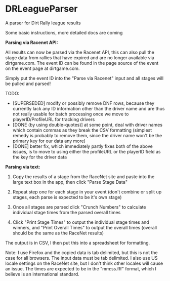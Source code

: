 # DRLeagueParser
A parser for Dirt Rally league results

Some basic instructions, more detailed docs are coming

**Parsing via Racenet API:**

All results can now be parsed via the Racenet API, this can also pull the stage data from rallies that have expired and are no longer available via dirtgame.com. The event ID can be found in the page source of the event on the event page at dirtgame.com.

Simply put the event ID into the "Parse via Racenet" input and all stages will be pulled and parsed!


TODO:
* [SUPERSEDED] modify or possibly remove DNF rows, because they currently lack any ID information other than the driver name and are thus not really usable for batch processing once we move to playerID/ProfileURL for tracking drivers
* [DONE (by using double-quotes)] at some point, deal with driver names which contain commas as they break the CSV formatting (simplest remedy is probably to remove them, since the driver name won't be the primary key for our data any more)
* [DONE] better fix, which immediately partly fixes both of the above issues, is to move to using either the profileURL or the playerID field as the key for the driver data


**Parsing via text:**

1) Copy the results of a stage from the RaceNet site and paste into the large text box in the app, then click "Parse Stage Data"

2) Repeat step one for each stage in your event (don't combine or split up stages, each parse is expected to be it's own stage)

3) Once all stages are parsed click "Crunch Numbers" to calculate individual stage times from the parsed overall times

4) Click "Print Stage Times" to output the individual stage times and winners, and "Print Overall Times" to output the overall times (overall should be the same as the RaceNet results)

The output is in CSV, I then put this into a spreadsheet for formatting.

Note: I use Firefox and the copied data is tab delimited, but this is not the case for all browsers. The input data must be tab delimited. I also use US locale settings on the RaceNet site, but I don't think other locales will cause an issue. The times are expected to be in the "mm:ss.fff" format, which I believe is an international standard.
